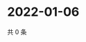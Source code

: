 # 2022-01-06

共 0 条

<!-- BEGIN WEIBO -->
<!-- 最后更新时间 Thu Jan 06 2022 06:15:29 GMT+0800 (China Standard Time) -->

<!-- END WEIBO -->
